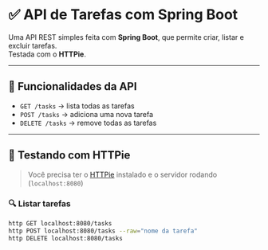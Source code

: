 # ✅ API de Tarefas com Spring Boot

Uma API REST simples feita com **Spring Boot**, que permite criar, listar e excluir tarefas.  
Testada com o **HTTPie**.

---

## 🚀 Funcionalidades da API

- `GET /tasks` → lista todas as tarefas
- `POST /tasks` → adiciona uma nova tarefa
- `DELETE /tasks` → remove todas as tarefas

---

## 🧪 Testando com HTTPie

> Você precisa ter o [HTTPie](https://httpie.io/) instalado e o servidor rodando (`localhost:8080`)

### 🔍 Listar tarefas
```bash
http GET localhost:8080/tasks
http POST localhost:8080/tasks --raw="nome da tarefa"
http DELETE localhost:8080/tasks
